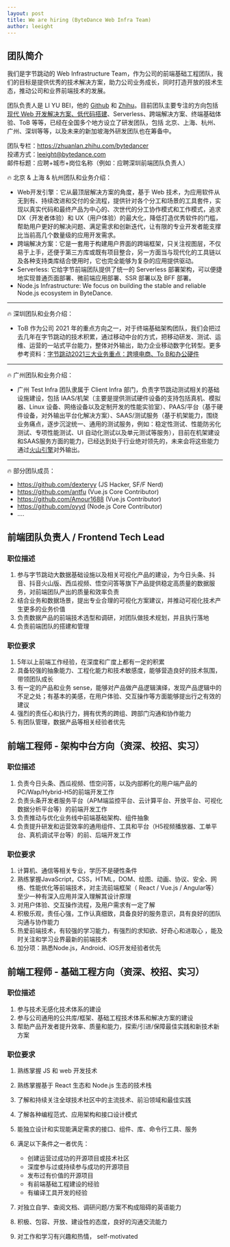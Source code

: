 ```yaml
---
layout: post
title: We are hiring (ByteDance Web Infra Team)
author: leeight
---
```


## 团队简介

我们是字节跳动的 Web Infrastructure Team，作为公司的前端基础工程团队，我们的目标是提供优秀的技术解决方案，助力公司业务成长，同时打造开放的技术生态，推动公司和业界前端技术的发展。

团队负责人是 LI YU BEI，他的 [Github](https://github.com/leeight) 和 [Zhihu](https://www.zhihu.com/people/li-yu-bei)。目前团队主要专注的方向包括 [现代 Web 开发解决方案、低代码搭建](https://zhuanlan.zhihu.com/p/88616149)、Serverless、跨端解决方案、终端基础体验、ToB 等等，已经在全国多个地方设立了研发团队，包括 北京、上海、杭州、广州、深圳等等，以及未来的新加坡海外研发团队也在筹备中。

团队专栏：<https://zhuanlan.zhihu.com/bytedancer>  
投递方式：leeight@bytedance.com  
邮件标题：应聘+城市+岗位名称（例如：应聘深圳前端团队负责人）

🔥️ 北京 & 上海 & 杭州团队和业务介绍：

* Web开发引擎：它从最顶层解决方案的角度，基于 Web 技术，为应用软件从无到有、持续改进和交付的全流程，提供针对各个分工和场景的工具套件，实现以真实代码和最终产品为中心的、次世代的分工协作模式和工作模式，追求 DX（开发者体验）和 UX（用户体验）的最大化，降低打造优秀软件的门槛，帮助用户更好的解决问题、满足需求和创新迭代，让有限的专业开发者能支撑比当前高几个数量级的应用开发需求。
* 跨端解决方案：它是一套用于构建用户界面的跨端框架，只关注视图层，不仅易于上手，还便于第三方库或既有项目整合，另一方面当与现代化的工具链以及各种支持类库结合使用时，它也完全能够为复杂的应用提供驱动。
* Serverless: 它给字节前端团队提供了统一的 Serverless 部署架构，可以便捷地实现普通页面部署、微前端应用部署、SSR 部署以及 BFF 部署。
* Node.js Infrastructure: We focus on building the stable and reliable Node.js ecosystem in ByteDance.

---

🔥️ 深圳团队和业务介绍：

* ToB 作为公司 2021 年的重点方向之一，对于终端基础架构团队，我们会把过去几年在字节跳动的技术积累，通过移动中台的方式，把移动研发、测试、运维、运营的一站式平台能力，整体对外输出，助力企业移动数字化转型。更多参考资料：[字节跳动2021三大业务重点：跨境电商、To B和办公硬件](https://www.sohu.com/a/437231608_115565)

---

🔥️ 广州团队和业务介绍：

* 广州 Test Infra 团队隶属于 Client Infra 部门，负责字节跳动测试相关的基础设施建设，包括 IAAS/机架（主要是提供测试硬件设备的支持包括真机、模拟器、Linux 设备、网络设备以及定制开发的性能实验室）、PAAS/平台（基于硬件设备，对外输出平台化解决方案）、SAAS/测试服务（基于机架能力，围绕业务痛点，逐步沉淀统一、通用的测试服务，例如：稳定性测试、性能防劣化测试、专项性能测试、UI 自动化测试以及单元测试等服务），目前在机架建设和SAAS服务方面的能力，已经达到处于行业绝对领先的，未来会将这些能力通过[火山引擎](https://www.volcengine.cn/)对外输出。

---

🔥️ 部分团队成员：

* <https://github.com/dexteryy> (JS Hacker, SF/F Nerd)
* <https://github.com/antfu> (Vue.js Core Contributor)
* <https://github.com/Amour1688> (Vue.js Contributor)
* <https://github.com/oyyd> (Node.js Core Contributor)
* ....

## 前端团队负责人 / Frontend Tech Lead

### 职位描述

1. 参与字节跳动大数据基础设施以及相关可视化产品的建设，为今日头条、抖音、抖音火山版、西瓜视频、悟空问答等旗下产品提供稳定高质量的数据服务，对前端团队产出的质量和效率负责
2. 结合业务和数据场景，提出专业合理的可视化方案建议，并推动可视化技术产生更多的业务价值
3. 负责数据产品的前端技术选型和调研，对团队做技术规划，并且执行落地
4. 负责前端团队的搭建和管理

### 职位要求

1. 5年以上前端工作经验，在深度和广度上都有一定的积累
2. 具备较强的抽象能力、工程化能力和技术敏感度，能够营造良好的技术氛围，带领团队成长
3. 有一定的产品和业务 sense，能够对产品做产品逻辑演绎，发现产品逻辑中的不足之处；有基本的美感，在用户体验、交互操作等方面能够提出行之有效的建议
4. 强烈的责任心和执行力，拥有优秀的跨组、跨部门沟通和协作能力
5. 有团队管理，数据产品等相关经验者优先

## 前端工程师 - 架构中台方向（资深、校招、实习）

### 职位描述

1. 负责今日头条、西瓜视频、悟空问答，以及内部孵化的用户端产品的PC/Wap/Hybrid-H5的前端开发工作
2. 负责头条开发者服务平台（APM端监控平台、云计算平台、开放平台、可视化数据分析平台等）的前端开发工作
3. 负责推动与优化业务线中前端基础架构、组件抽象
4. 负责提升研发和运营效率的通用组件、工具和平台（H5视频播放器、工单平台、真机调试平台等）的前、后端开发工作

### 职位要求

1. 计算机、通信等相关专业，学历不是硬性条件
2. 熟练掌握JavaScript，CSS，HTML，DOM、绘图、动画、协议、安全、网络、性能优化等前端技术，对主流前端框架（ React / Vue.js / Angular等）至少一种有深入应用并深入理解其设计原理
3. 对用户体验、交互操作流程，及用户需求有一定了解
4. 积极乐观，责任心强，工作认真细致，具备良好的服务意识，具有良好的团队沟通与协作能力
5. 热爱前端技术，有较强的学习能力，有强烈的求知欲、好奇心和进取心 ，能及时关注和学习业界最新的前端技术
6. 加分项：熟悉Node.js，Android、iOS开发经验者优先

## 前端工程师 - 基础工程方向（资深、校招、实习）
### 职位描述

1. 参与技术无感化技术体系的建设
2. 参与公司通用的公共库/框架、基础工程技术体系和解决方案的建设
3. 帮助产品开发者提升效率、质量和能力，探索/引进/保障最佳实践和新技术新方案

### 职位要求

1. 熟练掌握 JS 和 web 开发技术
2. 熟练掌握基于 React 生态和 Node.js 生态的技术栈
3. 了解和持续关注全球技术社区中的主流技术、前沿领域和最佳实践
4. 了解各种编程范式、应用架构和接口设计模式
5. 能独立设计和实现能满足需求的接口、组件、库、命令行工具、服务
6. 满足以下条件之一者优先：

    * 创建运营过成功的开源项目或技术社区
    * 深度参与过或持续参与成功的开源项目
    * 发布过有价值的开源项目
    * 有前端基础工程建设的经验
    * 有编译工具开发的经验

7. 对独立自学、查阅文档、调研问题/方案不构成阻碍的英语能力
8. 积极、包容、开放、建设性的态度，良好的沟通交流能力
9. 对工作和学习有兴趣和热情， self-motivated